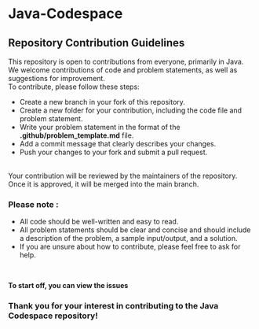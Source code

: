 # Java-Codespace

## Repository Contribution Guidelines

This repository is open to contributions from everyone, primarily in Java. We welcome contributions of code and problem statements, as well as suggestions for improvement.
<br>
To contribute, please follow these steps:
- Create a new branch in your fork of this repository.
- Create a new folder for your contribution, including the code file and problem statement.
- Write your problem statement in the format of the **.github/problem_template.md** file.
- Add a commit message that clearly describes your changes.
- Push your changes to your fork and submit a pull request.
<br>
Your contribution will be reviewed by the maintainers of the repository. Once it is approved, it will be merged into the main branch.
<br>

### Please note :
- All code should be well-written and easy to read.
- All problem statements should be clear and concise and should include a description of the problem, a sample input/output, and a solution.
- If you are unsure about how to contribute, please feel free to ask for help.
<br>

**To start off, you can view the issues**

### Thank you for your interest in contributing to the Java Codespace repository!
